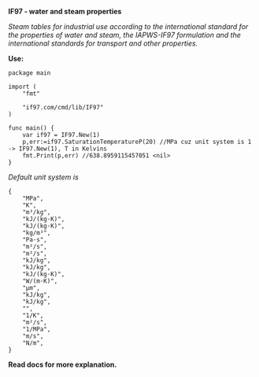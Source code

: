 **IF97 - water and steam properties**

_Steam tables for industrial use according to the international standard for the properties of water and steam,
the IAPWS-IF97 formulation and the international standards for transport and other properties._

__Use:__
```
package main

import (
	"fmt"

	"if97.com/cmd/lib/IF97"
)

func main() {
	var if97 = IF97.New(1)
	p,err:=if97.SaturationTemperatureP(20) //MPa cuz unit system is 1 -> IF97.New(1), T in Kelvins
	fmt.Print(p,err) //638.8959115457051 <nil>
}
```

_Default unit system is_
```
{
    "MPa",
	"K",
	"m³/kg",
	"kJ/(kg·K)",
	"kJ/(kg·K)",
	"kg/m³",
	"Pa·s",
	"m²/s",
	"m²/s",
	"kJ/kg",
	"kJ/kg",
	"kJ/(kg·K)",
	"W/(m·K)",
	"μm",
	"kJ/kg",
	"kJ/kg",
	"",
	"1/K",
	"m²/s",
	"1/MPa",
	"m/s",
	"N/m",
}
```

__Read docs for more explanation.__
